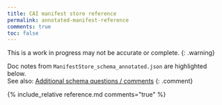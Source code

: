 ```yaml
---
title: CAI manifest store reference
permalink: annotated-manifest-reference
comments: true
toc: false
---
```


This is a work in progress may not be accurate or complete. 
{: .warning}

Doc notes from `ManifestStore_schema_annotated.json` are highlighted below.  <br/>See also: [Additional schema questions / comments](review-questions)
{: .comment}

{% include_relative reference.md comments="true" %}
